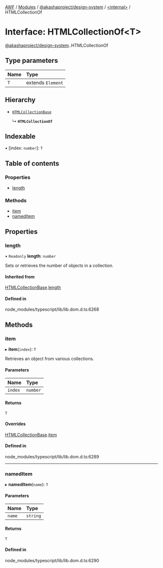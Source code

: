 [AWF](../README.md) / [Modules](../modules.md) / [@akashaproject/design-system](../modules/akashaproject_design_system.md) / [<internal\>](../modules/akashaproject_design_system._internal_.md) / HTMLCollectionOf

# Interface: HTMLCollectionOf<T\>

[@akashaproject/design-system](../modules/akashaproject_design_system.md).[<internal>](../modules/akashaproject_design_system._internal_.md).HTMLCollectionOf

## Type parameters

| Name | Type |
| :------ | :------ |
| `T` | extends `Element` |

## Hierarchy

- [`HTMLCollectionBase`](akashaproject_design_system._internal_.HTMLCollectionBase.md)

  ↳ **`HTMLCollectionOf`**

## Indexable

▪ [index: `number`]: `T`

## Table of contents

### Properties

- [length](akashaproject_design_system._internal_.HTMLCollectionOf.md#length)

### Methods

- [item](akashaproject_design_system._internal_.HTMLCollectionOf.md#item)
- [namedItem](akashaproject_design_system._internal_.HTMLCollectionOf.md#nameditem)

## Properties

### length

• `Readonly` **length**: `number`

Sets or retrieves the number of objects in a collection.

#### Inherited from

[HTMLCollectionBase](akashaproject_design_system._internal_.HTMLCollectionBase.md).[length](akashaproject_design_system._internal_.HTMLCollectionBase.md#length)

#### Defined in

node_modules/typescript/lib/lib.dom.d.ts:6268

## Methods

### item

▸ **item**(`index`): `T`

Retrieves an object from various collections.

#### Parameters

| Name | Type |
| :------ | :------ |
| `index` | `number` |

#### Returns

`T`

#### Overrides

[HTMLCollectionBase](akashaproject_design_system._internal_.HTMLCollectionBase.md).[item](akashaproject_design_system._internal_.HTMLCollectionBase.md#item)

#### Defined in

node_modules/typescript/lib/lib.dom.d.ts:6289

___

### namedItem

▸ **namedItem**(`name`): `T`

#### Parameters

| Name | Type |
| :------ | :------ |
| `name` | `string` |

#### Returns

`T`

#### Defined in

node_modules/typescript/lib/lib.dom.d.ts:6290
